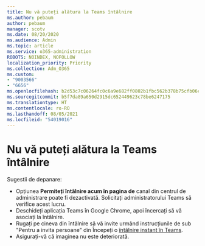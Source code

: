 ```yaml
---
title: Nu vă puteți alătura la Teams întâlnire
ms.author: pebaum
author: pebaum
manager: scotv
ms.date: 08/20/2020
ms.audience: Admin
ms.topic: article
ms.service: o365-administration
ROBOTS: NOINDEX, NOFOLLOW
localization_priority: Priority
ms.collection: Adm_O365
ms.custom:
- "9003566"
- "6656"
ms.openlocfilehash: b2d53c7c06264fc0c6a9e682ff0802b1fbc562b378b75cfb06ca330492dfcf22
ms.sourcegitcommit: b5f7da89a650d2915dc652449623c78be6247175
ms.translationtype: HT
ms.contentlocale: ro-RO
ms.lasthandoff: 08/05/2021
ms.locfileid: "54019016"
---
```

# <a name="cant-join-teams-meeting"></a>Nu vă puteți alătura la Teams întâlnire

Sugestii de depanare:  

- Opțiunea  **Permiteți întâlnire acum în pagina de**  canal din centrul de administrare poate fi dezactivată. Solicitați administratorului Teams să verifice acest lucru.
- Deschideți aplicația Teams în Google Chrome, apoi încercați să vă asociați la întâlnire.
- Rugați pe cineva din întâlnire să vă invite urmând instrucțiunile de sub "Pentru a invita persoane" din Începeți o [întâlnire instant în Teams](https://support.microsoft.com/office/start-an-instant-meeting-in-teams-ff95e53f-8231-4739-87fa-00b9723f4ef5).
- Asigurați-vă că imaginea nu este deteriorată.
